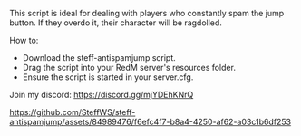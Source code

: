 This script is ideal for dealing with players who constantly spam the jump button. If they overdo it, their character will be ragdolled.

How to:

- Download the steff-antispamjump script.
- Drag the script into your RedM server's resources folder.
- Ensure the script is started in your server.cfg.

Join my discord: https://discord.gg/mjYDEhKNrQ


https://github.com/SteffWS/steff-antispamjump/assets/84989476/f6efc4f7-b8a4-4250-af62-a03c1b6df253

